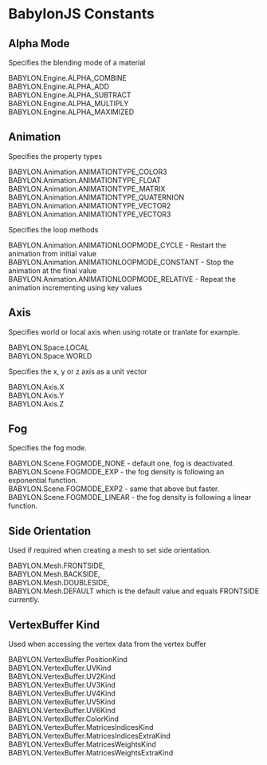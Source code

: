 # BabylonJS Constants


## Alpha Mode

Specifies the blending mode of a material

BABYLON.Engine.ALPHA_COMBINE  
BABYLON.Engine.ALPHA_ADD  
BABYLON.Engine.ALPHA_SUBTRACT  
BABYLON.Engine.ALPHA_MULTIPLY  
BABYLON.Engine.ALPHA_MAXIMIZED  


## Animation

Specifies the property types 

BABYLON.Animation.ANIMATIONTYPE_COLOR3  
BABYLON.Animation.ANIMATIONTYPE_FLOAT  
BABYLON.Animation.ANIMATIONTYPE_MATRIX  
BABYLON.Animation.ANIMATIONTYPE_QUATERNION  
BABYLON.Animation.ANIMATIONTYPE_VECTOR2  
BABYLON.Animation.ANIMATIONTYPE_VECTOR3  

Specifies the loop methods

BABYLON.Animation.ANIMATIONLOOPMODE_CYCLE - Restart the animation from initial value  
BABYLON.Animation.ANIMATIONLOOPMODE_CONSTANT - Stop the animation at the final value  
BABYLON.Animation.ANIMATIONLOOPMODE_RELATIVE - Repeat the animation incrementing using key values  


## Axis

Specifies world or local axis when using rotate or tranlate for example.

BABYLON.Space.LOCAL  
BABYLON.Space.WORLD

Specifies the x, y or z axis as a unit vector

BABYLON.Axis.X  
BABYLON.Axis.Y  
BABYLON.Axis.Z

## Fog

Specifies the fog mode.

BABYLON.Scene.FOGMODE_NONE - default one, fog is deactivated.  
BABYLON.Scene.FOGMODE_EXP - the fog density is following an exponential function.  
BABYLON.Scene.FOGMODE_EXP2 - same that above but faster.  
BABYLON.Scene.FOGMODE_LINEAR - the fog density is following a linear function.  


## Side Orientation

Used if required when creating a mesh to set side orientation.

BABYLON.Mesh.FRONTSIDE,  
BABYLON.Mesh.BACKSIDE,  
BABYLON.Mesh.DOUBLESIDE,  
BABYLON.Mesh.DEFAULT which is the default value and equals FRONTSIDE currently.


## VertexBuffer Kind

Used when accessing the vertex data from the vertex buffer

BABYLON.VertexBuffer.PositionKind  
BABYLON.VertexBuffer.UVKind  
BABYLON.VertexBuffer.UV2Kind  
BABYLON.VertexBuffer.UV3Kind  
BABYLON.VertexBuffer.UV4Kind  
BABYLON.VertexBuffer.UV5Kind  
BABYLON.VertexBuffer.UV6Kind  
BABYLON.VertexBuffer.ColorKind  
BABYLON.VertexBuffer.MatricesIndicesKind  
BABYLON.VertexBuffer.MatricesIndicesExtraKind  
BABYLON.VertexBuffer.MatricesWeightsKind  
BABYLON.VertexBuffer.MatricesWeightsExtraKind  
